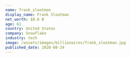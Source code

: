 ```yaml
---
name: frank_slootman
display_name: Frank Slootman
net_worth: $0.6 B
age: 61
country: United States
company: Snowflake
industry: tech
image: /assets/images/billionaires/frank_slootman.jpg
published_date: 2020-08-24
---
```

